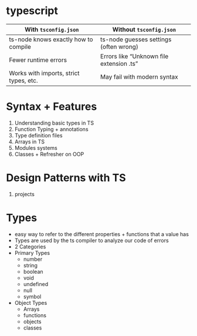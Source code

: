 # typescript

| With `tsconfig.json`                   | Without `tsconfig.json`                  |
| -------------------------------------- | ---------------------------------------- |
| ts-node knows exactly how to compile   | ts-node guesses settings (often wrong)   |
| Fewer runtime errors                   | Errors like “Unknown file extension .ts” |
| Works with imports, strict types, etc. | May fail with modern syntax              |

# Syntax + Features

1. Understanding basic types in TS 
2. Function Typing + annotations
3. Type definition files 
4. Arrays in TS 
5. Modules systems 
6. Classes + Refresher on OOP

# Design Patterns with TS
1. projects

# Types
- easy way to refer to the different properties + functions that a value has
- Types are used by the ts compiler to analyze our code of errors
- 2 Categories
- Primary Types
  - number
  - string
  - boolean
  - void
  - undefined
  - null
  - symbol
- Object Types
  - Arrays
  - functions
  - objects
  - classes
